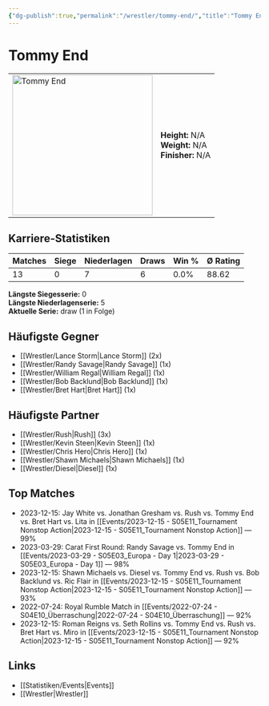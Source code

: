 ```yaml
---
{"dg-publish":true,"permalink":"/wrestler/tommy-end/","title":"Tommy End","tags":["wrestler"],"noteIcon":""}
---
```



# Tommy End

<table>
        <tr>
        <td><img src="https://github.com/CptSpaulding1980/choke-slam-wrestling/releases/download/images/Tommy_End.png" width="280" alt="Tommy End"></td>
        <td>
        <b>Height:</b> N/A<br>
        <b>Weight:</b> N/A<br>
        <b>Finisher:</b> N/A<br>
        </td>
        </tr>
        </table>
        
## Karriere-Statistiken

| Matches | Siege | Niederlagen | Draws | Win % | Ø Rating |
|---------|-------|-------------|-------|-------|-----------|
| 13 | 0 | 7 | 6 | 0.0% | 88.62 |

**Längste Siegesserie:** 0<br>**Längste Niederlagenserie:** 5<br>**Aktuelle Serie:** draw (1 in Folge)


## Häufigste Gegner
- [[Wrestler/Lance Storm\|Lance Storm]] (2x)
- [[Wrestler/Randy Savage\|Randy Savage]] (1x)
- [[Wrestler/William Regal\|William Regal]] (1x)
- [[Wrestler/Bob Backlund\|Bob Backlund]] (1x)
- [[Wrestler/Bret Hart\|Bret Hart]] (1x)

## Häufigste Partner
- [[Wrestler/Rush\|Rush]] (3x)
- [[Wrestler/Kevin Steen\|Kevin Steen]] (1x)
- [[Wrestler/Chris Hero\|Chris Hero]] (1x)
- [[Wrestler/Shawn Michaels\|Shawn Michaels]] (1x)
- [[Wrestler/Diesel\|Diesel]] (1x)

## Top Matches
- 2023-12-15: Jay White vs. Jonathan Gresham vs. Rush vs. Tommy End vs. Bret Hart vs. Lita in [[Events/2023-12-15 - S05E11_Tournament Nonstop Action\|2023-12-15 - S05E11_Tournament Nonstop Action]] — 99%
- 2023-03-29: Carat First Round: Randy Savage vs. Tommy End in [[Events/2023-03-29 - S05E03_Europa - Day 1\|2023-03-29 - S05E03_Europa - Day 1]] — 98%
- 2023-12-15: Shawn Michaels vs. Diesel vs. Tommy End vs. Rush vs. Bob Backlund vs. Ric Flair in [[Events/2023-12-15 - S05E11_Tournament Nonstop Action\|2023-12-15 - S05E11_Tournament Nonstop Action]] — 93%
- 2022-07-24: Royal Rumble Match in [[Events/2022-07-24 - S04E10_Überraschung\|2022-07-24 - S04E10_Überraschung]] — 92%
- 2023-12-15: Roman Reigns vs. Seth Rollins vs. Tommy End vs. Rush vs. Bret Hart vs. Miro in [[Events/2023-12-15 - S05E11_Tournament Nonstop Action\|2023-12-15 - S05E11_Tournament Nonstop Action]] — 92%

## Links
- [[Statistiken/Events\|Events]]
- [[Wrestler\|Wrestler]]
